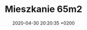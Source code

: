 ---
layout: gallery
title:  "Mieszkanie 65m2"
description: sypialnia z garderobą – mieszkanie w stylu klasycznym z nowoczesną nutą
date:   2020-04-30 20:20:35 +0200
image: assets/images/aneta_arek/01_sypialnia.jpg
images: 
 - aneta_arek/02_sypialnia-min.jpg
 - aneta_arek/03_sypialnia-min.jpg
 - aneta_arek/04_sypialnia-min.jpg
 - aneta_arek/05_sypialnia-min.jpg
 - aneta_arek/06_sypialnia-min.jpg
 - aneta_arek/07_sypialnia-min.jpg
 - aneta_arek/08_sypialnia-min.jpg
 - aneta_arek/01_sypialnia-min.jpg

---